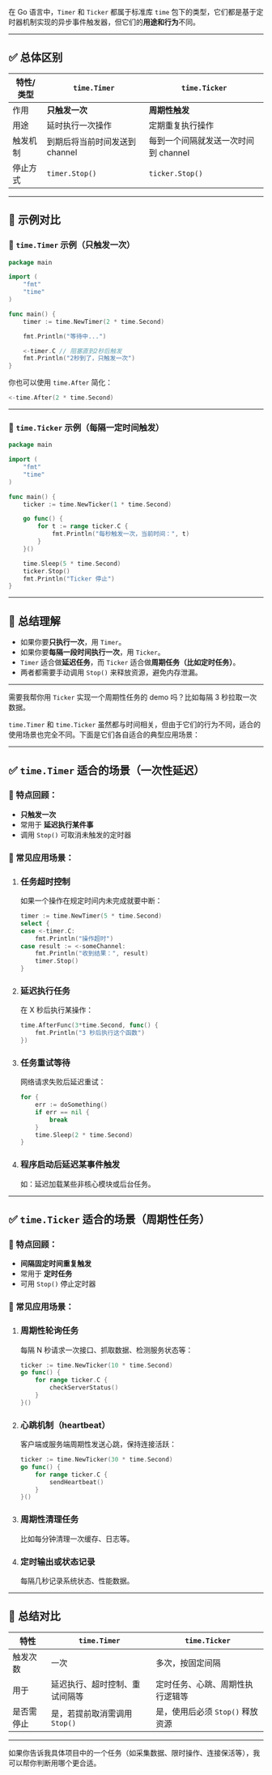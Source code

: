 在 Go 语言中，`Timer` 和 `Ticker` 都属于标准库 `time` 包下的类型，它们都是基于定时器机制实现的异步事件触发器，但它们的**用途和行为**不同。

---

## ✅ 总体区别

| 特性/类型 | `time.Timer`        | `time.Ticker`                               |
| ----- | ------------------- |---------------------------------------------|
| 作用    | **只触发一次**           | **周期性触发**                                   |
| 用途    | 延时执行一次操作            | 定期重复执行操作                                    |
| 触发机制  | 到期后将当前时间发送到 channel | 每到一个间隔就发送一次时间到 channel                      |
| 停止方式  | `timer.Stop()`      | `ticker.Stop()`                             |

---

## 📌 示例对比

### 🔹 `time.Timer` 示例（只触发一次）

```go
package main

import (
	"fmt"
	"time"
)

func main() {
	timer := time.NewTimer(2 * time.Second)

	fmt.Println("等待中...")

	<-timer.C // 阻塞直到2秒后触发
	fmt.Println("2秒到了，只触发一次")
}
```

你也可以使用 `time.After` 简化：

```go
<-time.After(2 * time.Second)
```

---

### 🔹 `time.Ticker` 示例（每隔一定时间触发）

```go
package main

import (
	"fmt"
	"time"
)

func main() {
	ticker := time.NewTicker(1 * time.Second)

	go func() {
		for t := range ticker.C {
			fmt.Println("每秒触发一次，当前时间：", t)
		}
	}()

	time.Sleep(5 * time.Second)
	ticker.Stop()
	fmt.Println("Ticker 停止")
}
```

---

## 🧠 总结理解

* 如果你要**只执行一次**，用 `Timer`。
* 如果你要**每隔一段时间执行一次**，用 `Ticker`。
* `Timer` 适合做**延迟任务**，而 `Ticker` 适合做**周期任务（比如定时任务）**。
* 两者都需要手动调用 `Stop()` 来释放资源，避免内存泄漏。

---

需要我帮你用 `Ticker` 实现一个周期性任务的 demo 吗？比如每隔 3 秒拉取一次数据。







`time.Timer` 和 `time.Ticker` 虽然都与时间相关，但由于它们的行为不同，适合的使用场景也完全不同。下面是它们各自适合的典型应用场景：

---

## ✅ `time.Timer` 适合的场景（一次性延迟）

### 🧭 特点回顾：

* **只触发一次**
* 常用于 **延迟执行某件事**
* 调用 `Stop()` 可取消未触发的定时器

### 🔧 常见应用场景：

1. ### **任务超时控制**

   如果一个操作在规定时间内未完成就要中断：

   ```go
   timer := time.NewTimer(5 * time.Second)
   select {
   case <-timer.C:
       fmt.Println("操作超时")
   case result := <-someChannel:
       fmt.Println("收到结果：", result)
       timer.Stop()
   }
   ```

2. ### **延迟执行任务**

   在 X 秒后执行某操作：

   ```go
   time.AfterFunc(3*time.Second, func() {
       fmt.Println("3 秒后执行这个函数")
   })
   ```

3. ### **任务重试等待**

   网络请求失败后延迟重试：

   ```go
   for {
       err := doSomething()
       if err == nil {
           break
       }
       time.Sleep(2 * time.Second)
   }
   ```

4. ### **程序启动后延迟某事件触发**

   如：延迟加载某些非核心模块或后台任务。

---

## ✅ `time.Ticker` 适合的场景（周期性任务）

### 🧭 特点回顾：

* **间隔固定时间重复触发**
* 常用于 **定时任务**
* 可用 `Stop()` 停止定时器

### 🔧 常见应用场景：

1. ### **周期性轮询任务**

   每隔 N 秒请求一次接口、抓取数据、检测服务状态等：

   ```go
   ticker := time.NewTicker(10 * time.Second)
   go func() {
       for range ticker.C {
           checkServerStatus()
       }
   }()
   ```

2. ### **心跳机制（heartbeat）**

   客户端或服务端周期性发送心跳，保持连接活跃：

   ```go
   ticker := time.NewTicker(30 * time.Second)
   go func() {
       for range ticker.C {
           sendHeartbeat()
       }
   }()
   ```

3. ### **周期性清理任务**

   比如每分钟清理一次缓存、日志等。

4. ### **定时输出或状态记录**

   每隔几秒记录系统状态、性能数据。

---

## 🧠 总结对比

| 特性    | `time.Timer`        | `time.Ticker`         |
| ----- | ------------------- | --------------------- |
| 触发次数  | 一次                  | 多次，按固定间隔              |
| 用于    | 延迟执行、超时控制、重试间隔等     | 定时任务、心跳、周期性执行逻辑等      |
| 是否需停止 | 是，若提前取消需调用 `Stop()` | 是，使用后必须 `Stop()` 释放资源 |

---

如果你告诉我具体项目中的一个任务（如采集数据、限时操作、连接保活等），我可以帮你判断用哪个更合适。
